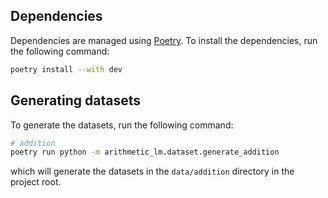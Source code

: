 ## Dependencies

Dependencies are managed using [Poetry](https://python-poetry.org/). To install the dependencies, run the following command:

```bash
poetry install --with dev
```

## Generating datasets

To generate the datasets, run the following command:

```bash
# addition
poetry run python -m arithmetic_lm.dataset.generate_addition
```

which will generate the datasets in the `data/addition` directory in the project root.
